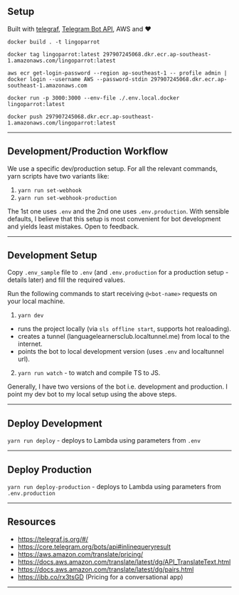 ## Setup

Built with [telegraf](http://telegraf.js.org/#/), [Telegram Bot API](https://core.telegram.org/bots/api), AWS and ❤️

```
docker build . -t lingoparrot

docker tag lingoparrot:latest 297907245068.dkr.ecr.ap-southeast-1.amazonaws.com/lingoparrot:latest

aws ecr get-login-password --region ap-southeast-1 -- profile admin | docker login --username AWS --password-stdin 297907245068.dkr.ecr.ap-southeast-1.amazonaws.com

docker run -p 3000:3000 --env-file ./.env.local.docker lingoparrot:latest

docker push 297907245068.dkr.ecr.ap-southeast-1.amazonaws.com/lingoparrot:latest
```

---

## Development/Production Workflow

We use a specific dev/production setup. For all the relevant commands, yarn scripts have two variants like:

1.  `yarn run set-webhook`
2.  `yarn run set-webhook-production`

The 1st one uses `.env` and the 2nd one uses `.env.production`. With sensible defaults, I believe that this setup is most convenient for bot development and yields least mistakes. Open to feedback.

---

## Development Setup

Copy `.env_sample` file to `.env` (and `.env.production` for a production setup - details later) and fill the required values.

Run the following commands to start receiving `@<bot-name>` requests on your local machine.

1.  `yarn dev`

- runs the project locally (via `sls offline start`, supports hot realoading).
- creates a tunnel (languagelearnersclub.localtunnel.me) from local to the internet.
- points the bot to local development version (uses `.env` and localtunnel url).

2.  `yarn run watch` - to watch and compile TS to JS.

Generally, I have two versions of the bot i.e. development and production. I point my dev bot to my local setup using the above steps.

---

## Deploy Development

`yarn run deploy` - deploys to Lambda using parameters from `.env`

---

## Deploy Production

`yarn run deploy-production` - deploys to Lambda using parameters from `.env.production`

---

## Resources

- https://telegraf.js.org/#/
- https://core.telegram.org/bots/api#inlinequeryresult
- https://aws.amazon.com/translate/pricing/
- https://docs.aws.amazon.com/translate/latest/dg/API_TranslateText.html
- https://docs.aws.amazon.com/translate/latest/dg/pairs.html
- https://ibb.co/rx3tsGD (Pricing for a conversational app)

---
